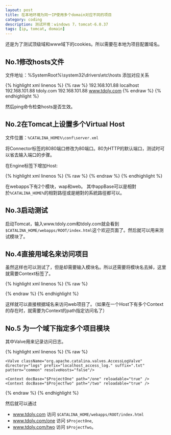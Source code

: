 ```yaml
---
layout: post
title: 在本地环境为同一IP使用多个domain对应不同的项目
category: coding
description: 测试环境：windows 7，tomcat-6.0.37
tags: [ip, tomcat, domain]
---
```


还是为了测试顶级域和www域下的cookies。所以需要在本地为项目配置域名。

## No.1修改hosts文件

文件地址：%SystemRoot%\system32\drivers\etc\hosts
添加对应关系

{% highlight xml linenos %}
{% raw %}
192.168.101.88 localhost
192.168.101.88 tdoly.com
192.168.101.88 www.tdoly.com
{% endraw %}
{% endhighlight %}

然后ping命令检查hosts是否生效。

## No.2在Tomcat上设置多个Virtual Host

文件位置：`%CATALINA_HOME%\conf\server.xml`

将Connector标签的8080端口修改为80端口。80为HTTP的默认端口，测试时可以省去输入端口的步骤。

在Engine标签下增加Host:

{% highlight xml linenos %}
{% raw %}
<Host name="www.tdoly.com" appBase="webapps" unpackWARs="true" autoDeploy="true" xmlValidation="false" xmlNamespaceAware="false"></Host>
<Host name="tdoly.com" appBase="webapps" unpackWARs="true" autoDeploy="true" xmlValidation="false" xmlNamespaceAware="false"></Host>
{% endraw %}
{% endhighlight %}

在webapps下有2个模块，wap和web。
其中appBase可以是相對於`%CATALINA_HOME%`的相對路徑或是絕對的系統路徑都可以。

## No.3启动测试

启动Tomcat，输入www.tdoly.com和tdoly.com就会看到`$CATALINA_HOME/webapps/ROOT/index.html`这个欢迎页面了。然后就可以用来测试模块了。

## No.4直接用域名来访问项目

虽然这样也可以测试了，但是却需要输入模块名。所以还需要将模块名去掉，这里就需要Context标签了。

{% highlight xml linenos %}
{% raw %}
<Host name="www.tdoly.com" appBase="webapps2" unpackWARs="true" autoDeploy="true" xmlValidation="false" xmlNamespaceAware="false">
    <Context path="" docBase="$ProjectName" workDir="$ProjectName" reloadable="true"/>
</Host>

<Host name="tdoly.com" appBase="webapps" unpackWARs="true" autoDeploy="true" xmlValidation="false" xmlNamespaceAware="false">
    <Context path="" docBase="$ProjectName" workDir="$ProjectName" reloadable="true"/>
</Host>
{% endraw %}
{% endhighlight %}

这样就可以直接根据域名来访问web项目了。（如果在一个Host下有多个Context的存在时，就需要为Context的path指定访问名了）

## No.5 为一个域下指定多个项目模块

其中Valve用来记录访问日志。

{% highlight xml linenos %}
{% raw %}
<Host appBase="webapps" autoDeploy="true" name="www.tdoly.com" unpackWARs="true" xmlNamespaceAware="false" xmlValidation="false">

    <Valve className="org.apache.catalina.valves.AccessLogValve" directory="logs" prefix="localhost_access_log." suffix=".txt" pattern="common" resolveHosts="false"/>

    <Context docBase="$ProjectOne" path="/one" reloadable="true" />
    <Context docBase="$ProjectTwo" path="/two" reloadable="true" />
</Host>
{% endraw %}
{% endhighlight %}

然后就可以通过

* www.tdoly.com 访问 `$CATALINA_HOME/webapps/ROOT/index.html`
* www.tdoly.com/one 访问 `$ProjectOne`,
* www.tdoly.com/two 访问 `$ProjectTwo`。


[javaworld]: http://www.javaworld.com.tw/jute/post/view?bid=9&id=180191
